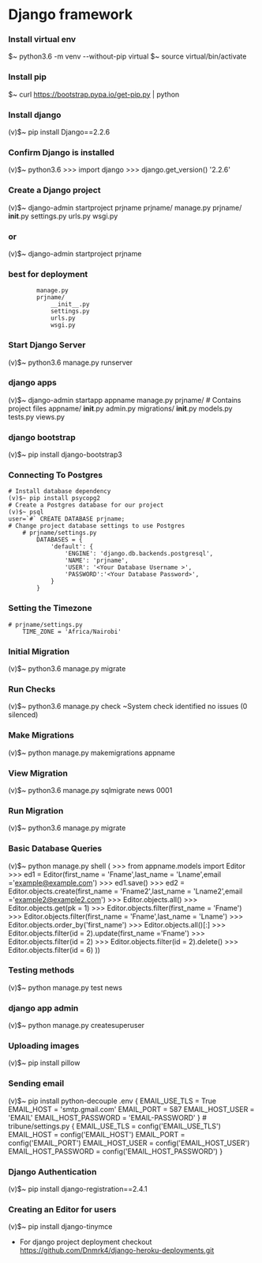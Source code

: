 # Django framework

### Install virtual env
$~ python3.6 -m venv --without-pip virtual
$~ source virtual/bin/activate

### Install pip
$~ curl https://bootstrap.pypa.io/get-pip.py | python

### Install django
(v)$~ pip install Django==2.2.6

### Confirm Django is installed
(v)$~ python3.6
    >>> import django
    >>> django.get_version()
    '2.2.6'

### Create a Django project
(v)$~ django-admin startproject prjname
            prjname/
                manage.py
                prjname/
                    __init__.py
                    settings.py
                    urls.py
                    wsgi.py
###  or
(v)$~ django-admin startproject prjname
### best for deployment
            manage.py
            prjname/
                __init__.py
                settings.py
                urls.py
                wsgi.py

### Start Django Server
(v)$~ python3.6 manage.py runserver

### django apps
(v)$~ django-admin startapp appname
            manage.py
            prjname/
                # Contains project files
            appname/
                __init__.py
                admin.py
                migrations/
                    __init__.py
                models.py
                tests.py
                views.py

### django bootstrap
(v)$~ pip install django-bootstrap3

### Connecting To Postgres
    # Install database dependency
    (v)$~ pip install psycopg2
    # Create a Postgres database for our project
    (v)$~ psql
    user=`#` CREATE DATABASE prjname;
    # Change project database settings to use Postgres
        # prjname/settings.py
            DATABASES = {
                'default': {
                    'ENGINE': 'django.db.backends.postgresql',
                    'NAME': 'prjname',
                    'USER': '<Your Database Username >',
                    'PASSWORD':'<Your Database Password>',
                }
            }

### Setting the Timezone
    # prjname/settings.py
        TIME_ZONE = 'Africa/Nairobi'

### Initial Migration
(v)$~ python3.6 manage.py migrate

### Run Checks
(v)$~ python3.6 manage.py check
    ~System check identified no issues (0 silenced)
### Make Migrations
(v)$~ python manage.py makemigrations appname
### View Migration
(v)$~ python3.6 manage.py sqlmigrate news 0001
### Run Migration
(v)$~ python3.6 manage.py migrate

### Basic Database Queries
(v)$~ python manage.py shell (
    >>> from appname.models import Editor
    >>> ed1 = Editor(first_name = 'Fname',last_name = 'Lname',email ='example@example.com')
    >>> ed1.save()
    >>> ed2 = Editor.objects.create(first_name = 'Fname2',last_name = 'Lname2',email ='example2@example2.com')
    >>> Editor.objects.all()
    >>> Editor.objects.get(pk = 1)
    >>> Editor.objects.filter(first_name = 'Fname')
    >>> Editor.objects.filter(first_name = 'Fname',last_name = 'Lname')
    >>> Editor.objects.order_by('first_name')
    >>> Editor.objects.all()[:]
    >>> Editor.objects.filter(id = 2).update(first_name ='Fname')
    >>> Editor.objects.filter(id = 2)
    >>> Editor.objects.filter(id = 2).delete()
    >>> Editor.objects.filter(id = 6)
    ))
### Testing methods
(v)$~ python manage.py test news

### django app admin
(v)$~ python manage.py createsuperuser

### Uploading images
(v)$~ pip install pillow

### Sending email
(v)$~ pip install python-decouple
        .env {
            EMAIL_USE_TLS = True
            EMAIL_HOST = 'smtp.gmail.com'
            EMAIL_PORT = 587
            EMAIL_HOST_USER = 'EMAIL'
            EMAIL_HOST_PASSWORD = 'EMAIL-PASSWORD'
        }
        # tribune/settings.py 
        {
            EMAIL_USE_TLS = config('EMAIL_USE_TLS')
            EMAIL_HOST = config('EMAIL_HOST')
            EMAIL_PORT = config('EMAIL_PORT')
            EMAIL_HOST_USER = config('EMAIL_HOST_USER')
            EMAIL_HOST_PASSWORD = config('EMAIL_HOST_PASSWORD')
        }

### Django Authentication
(v)$~ pip install django-registration==2.4.1

### Creating an Editor for users
(v)$~ pip install django-tinymce


* For django project deployment checkout https://github.com/Dnmrk4/django-heroku-deployments.git





















